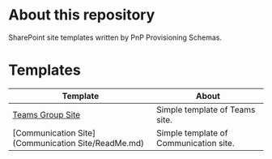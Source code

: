 # About this repository
SharePoint site templates written by PnP Provisioning Schemas.  
  
# Templates
|Template|About|
---|---
|[Teams Group Site](Teams%20Group%20Site/ReadMe.md)|Simple template of Teams site.
|[Communication Site](Communication Site/ReadMe.md)|Simple template of Communication site.